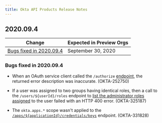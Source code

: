 ```yaml
---
title: Okta API Products Release Notes
---
```


## 2020.09.4

| Change                                                    | Expected in Preview Orgs |
| --------------------------------------------------------- | ------------------------ |
| [Bugs fixed in 2020.09.4](#bug-fixed-in-2020-09-4)       | September 30, 2020           |

### Bugs fixed in 2020.09.4

* When an OAuth service client called the `/authorize` [endpoint](/docs/reference/api/oidc/#authorize), the returned error description was inaccurate. (OKTA-252750)

* If a user was assigned to two groups having identical roles, then a call to the `/users/${userId}/roles` endpoint to [list the administrator roles assigned](/docs/reference/api/roles/#list-roles) to the user failed with an HTTP 400 error. (OKTA-325187)

* The `okta.apps.*` scope wasn't applied to the [`/apps/${applicationId}/credentials/keys`](/docs/reference/api/apps/#list-key-credentials-for-application) endpoint. (OKTA-331828)
